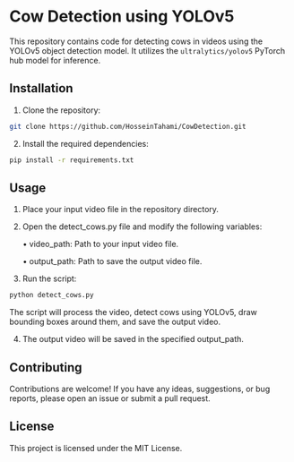 # Cow Detection using YOLOv5

This repository contains code for detecting cows in videos using the YOLOv5 object detection model. It utilizes the `ultralytics/yolov5` PyTorch hub model for inference.

## Installation

1. Clone the repository:

```bash
git clone https://github.com/HosseinTahami/CowDetection.git
```

2. Install the required dependencies:

```bash
pip install -r requirements.txt
```

## Usage
1. Place your input video file in the repository directory.

2. Open the detect_cows.py file and modify the following variables:

      • video_path: Path to your input video file.

      • output_path: Path to save the output video file.

3. Run the script:

```bash
python detect_cows.py
```

The script will process the video, detect cows using YOLOv5, draw bounding boxes around them, and save the output video.

4. The output video will be saved in the specified output_path.

## Contributing

Contributions are welcome! If you have any ideas, suggestions, or bug reports, please open an issue or submit a pull request.

## License
This project is licensed under the MIT License.
